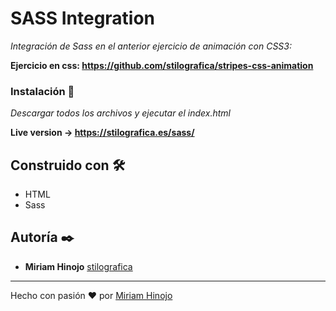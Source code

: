 # SASS Integration

_Integración de Sass en el anterior ejercicio de animación con CSS3:_

**Ejercicio en css: https://github.com/stilografica/stripes-css-animation**

### Instalación 🔧

_Descargar todos los archivos y ejecutar el index.html_

**Live version -> https://stilografica.es/sass/**


## Construido con 🛠️

* HTML
* Sass

## Autoría ✒️

* **Miriam Hinojo** [stilografica](https://github.com/stilografica/)

---
Hecho con pasión ❤️ por [Miriam Hinojo](https://github.com/stilografica/)
